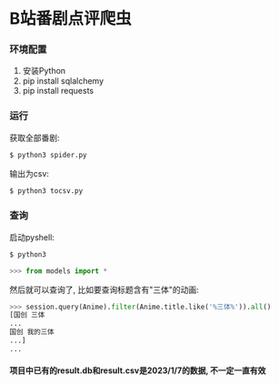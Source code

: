 # B站番剧点评爬虫

### 环境配置

1. 安装Python
2. pip install sqlalchemy
3. pip install requests

### 运行

获取全部番剧:  
```bash
$ python3 spider.py
```

输出为csv:
```bash
$ python3 tocsv.py
```

### 查询

启动pyshell:  
```bash
$ python3
```

```python
>>> from models import *
```

然后就可以查询了, 比如要查询标题含有"三体"的动画:

```python
>>> session.query(Anime).filter(Anime.title.like('%三体%')).all()
[国创 三体
...
国创 我的三体
...]
...
```

#### 项目中已有的result.db和result.csv是2023/1/7的数据, 不一定一直有效